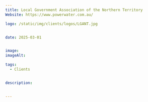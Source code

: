 ```yaml
---
title: Local Government Association of the Northern Territory
Website: https://www.powerwater.com.au/

logo: /static/img/clients/logos/LGANT.jpg


date: 2025-03-01


image: 
imageAlt: 

tags:
  - Clients


description: 


---
```












